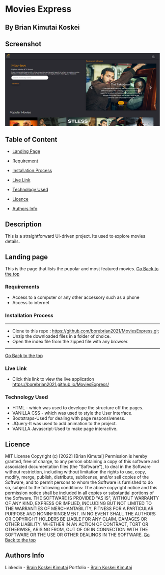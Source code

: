 # Movies Express
## By Brian Kimutai Koskei
## Screenshot
 ![image](./assets/Images/MOVIE.PNG)
 ## Table of Content
 - [Landing Page](#Landing-Page)
 - [Requirement](#Requirements)

 - [Installation Process](#installation-Process)
 - [Live Link](#Live-Link)

 - [Technology  Used](#technology-Used)
 - [Licence](#licence)
 - [Authors Info](#Authors-Info)
 ## Description
 <p>This is a straightforward UI-driven project. Its used to explore movies details.</p>

## Landing page
This is the page that lists the pupolar and most featured movies.
[Go Back to the top](#Screenshot)


 ###  Requirements
 * Access to  a computer or any other accessory such as a phone
 * Access to internet
 
 
 ### Installation Process
 ****
* Clone to this repo :  https://github.com/borebrian2021/MoviesExpress.git
* Unzip the downloaded files in a folder of choice.
* Open the index file from the zipped file with any browser.
 ****
 [Go Back to the top](#Screenshot)
### Live Link
- Click this link to view the live application https://borebrian2021.github.io/MoviesExpress/
### Technology  Used
* HTML - which was used to develope the structure off the pages.
* VANILLA CSS - which was used to style the User Interface.
* Bootstraps-Used for dealing with page responsiveness.
* JQuery-It was used to add animation to the project.
* VANILLA Javascript-Used to make page interactive.



## Licence
MIT License
Copyright (c) [2022] [Brian Kimutai]
Permission is hereby granted, free of charge, to any person obtaining a copy
of this software and associated documentation files (the "Software"), to deal
in the Software without restriction, including without limitation the rights
to use, copy, modify, merge, publish, distribute, sublicense, and/or sell
copies of the Software, and to permit persons to whom the Software is
furnished to do so, subject to the following conditions:
The above copyright notice and this permission notice shall be included in all
copies or substantial portions of the Software.
THE SOFTWARE IS PROVIDED "AS IS", WITHOUT WARRANTY OF ANY KIND, EXPRESS OR
IMPLIED, INCLUDING BUT NOT LIMITED TO THE WARRANTIES OF MERCHANTABILITY,
FITNESS FOR A PARTICULAR PURPOSE AND NONINFRINGEMENT. IN NO EVENT SHALL THE
AUTHORS OR COPYRIGHT HOLDERS BE LIABLE FOR ANY CLAIM, DAMAGES OR OTHER
LIABILITY, WHETHER IN AN ACTION OF CONTRACT, TORT OR OTHERWISE, ARISING FROM,
OUT OF OR IN CONNECTION WITH THE SOFTWARE OR THE USE OR OTHER DEALINGS IN THE
SOFTWARE.
[Go Back to the top](#Screenshot)
## Authors Info
Linkedin - [Brain Koskei Kimutai](https://www.linkedin.com/in/bore-brian-5655b814b/)
Portfolio - [Brain Koskei Kimutai](https://borebrian2021.github.io/Brian-Koskei/)


